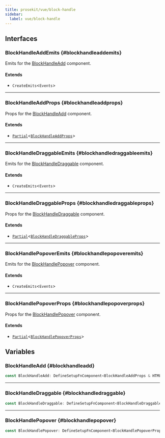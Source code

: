 ```yaml
---
title: prosekit/vue/block-handle
sidebar:
  label: vue/block-handle
---
```


<!-- DEBUG memberWithGroups 1 -->

<!-- DEBUG memberWithGroups 4 -->

<!-- DEBUG memberWithGroups 7 -->

<!-- DEBUG memberWithGroups 8 -->

<!-- DEBUG memberWithGroups 9 -->

## Interfaces

### BlockHandleAddEmits {#blockhandleaddemits}

<!-- DEBUG memberWithGroups 1 -->

Emits for the [BlockHandleAdd](#blockhandleadd) component.

#### Extends

- `CreateEmits`\<`Events`\>

<!-- DEBUG memberWithGroups 4 -->

<!-- DEBUG memberWithGroups 7 -->

<!-- DEBUG memberWithGroups 8 -->

<!-- DEBUG memberWithGroups 9 -->

<!-- DEBUG memberWithGroups 10 -->

***

### BlockHandleAddProps {#blockhandleaddprops}

<!-- DEBUG memberWithGroups 1 -->

Props for the [BlockHandleAdd](#blockhandleadd) component.

#### Extends

- [`Partial`](https://www.typescriptlang.org/docs/handbook/utility-types.html#partialtype)\<[`BlockHandleAddProps`](../web/block-handle.md#blockhandleaddprops)\>

<!-- DEBUG memberWithGroups 4 -->

<!-- DEBUG memberWithGroups 7 -->

<!-- DEBUG memberWithGroups 8 -->

<!-- DEBUG memberWithGroups 9 -->

<!-- DEBUG memberWithGroups 10 -->

***

### BlockHandleDraggableEmits {#blockhandledraggableemits}

<!-- DEBUG memberWithGroups 1 -->

Emits for the [BlockHandleDraggable](#blockhandledraggable) component.

#### Extends

- `CreateEmits`\<`Events`\>

<!-- DEBUG memberWithGroups 4 -->

<!-- DEBUG memberWithGroups 7 -->

<!-- DEBUG memberWithGroups 8 -->

<!-- DEBUG memberWithGroups 9 -->

<!-- DEBUG memberWithGroups 10 -->

***

### BlockHandleDraggableProps {#blockhandledraggableprops}

<!-- DEBUG memberWithGroups 1 -->

Props for the [BlockHandleDraggable](#blockhandledraggable) component.

#### Extends

- [`Partial`](https://www.typescriptlang.org/docs/handbook/utility-types.html#partialtype)\<[`BlockHandleDraggableProps`](../web/block-handle.md#blockhandledraggableprops)\>

<!-- DEBUG memberWithGroups 4 -->

<!-- DEBUG memberWithGroups 7 -->

<!-- DEBUG memberWithGroups 8 -->

<!-- DEBUG memberWithGroups 9 -->

<!-- DEBUG memberWithGroups 10 -->

***

### BlockHandlePopoverEmits {#blockhandlepopoveremits}

<!-- DEBUG memberWithGroups 1 -->

Emits for the [BlockHandlePopover](#blockhandlepopover) component.

#### Extends

- `CreateEmits`\<`Events`\>

<!-- DEBUG memberWithGroups 4 -->

<!-- DEBUG memberWithGroups 7 -->

<!-- DEBUG memberWithGroups 8 -->

<!-- DEBUG memberWithGroups 9 -->

<!-- DEBUG memberWithGroups 10 -->

***

### BlockHandlePopoverProps {#blockhandlepopoverprops}

<!-- DEBUG memberWithGroups 1 -->

Props for the [BlockHandlePopover](#blockhandlepopover) component.

#### Extends

- [`Partial`](https://www.typescriptlang.org/docs/handbook/utility-types.html#partialtype)\<[`BlockHandlePopoverProps`](../web/block-handle.md#blockhandlepopoverprops)\>

<!-- DEBUG memberWithGroups 4 -->

<!-- DEBUG memberWithGroups 7 -->

<!-- DEBUG memberWithGroups 8 -->

<!-- DEBUG memberWithGroups 9 -->

<!-- DEBUG memberWithGroups 10 -->

## Variables

### BlockHandleAdd {#blockhandleadd}

```ts
const BlockHandleAdd: DefineSetupFnComponent<BlockHandleAddProps & HTMLAttributes, BlockHandleAddEmits>;
```

***

### BlockHandleDraggable {#blockhandledraggable}

```ts
const BlockHandleDraggable: DefineSetupFnComponent<BlockHandleDraggableProps & HTMLAttributes, BlockHandleDraggableEmits>;
```

***

### BlockHandlePopover {#blockhandlepopover}

```ts
const BlockHandlePopover: DefineSetupFnComponent<BlockHandlePopoverProps & HTMLAttributes, BlockHandlePopoverEmits>;
```

<!-- DEBUG memberWithGroups 10 -->
